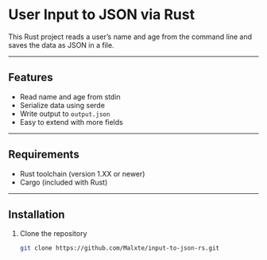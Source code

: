 # User Input to JSON via Rust

This Rust project reads a user’s name and age from the command line and saves the data as JSON in a file.

---

## Features

- Read name and age from stdin  
- Serialize data using serde  
- Write output to `output.json`  
- Easy to extend with more fields  

---

## Requirements

- Rust toolchain (version 1.XX or newer)  
- Cargo (included with Rust)  

---

## Installation

1. Clone the repository  
   
   ```bash
   git clone https://github.com/Malxte/input-to-json-rs.git
